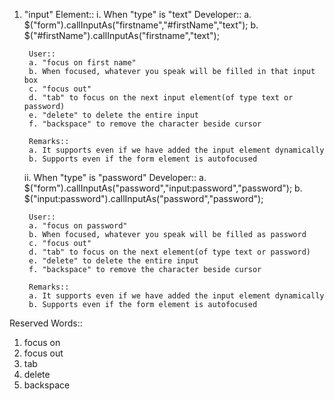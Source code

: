 1. "input" Element:: 
    i. When "type" is "text"
        Developer::
        a. $("form").callInputAs("firstname","#firstName","text");
        b. $("#firstName").callInputAs("firstname","text");
        
        User::
        a. "focus on first name"
        b. When focused, whatever you speak will be filled in that input box
        c. "focus out"
        d. "tab" to focus on the next input element(of type text or password)
        e. "delete" to delete the entire input
        f. "backspace" to remove the character beside cursor
        
        Remarks::
        a. It supports even if we have added the input element dynamically
        b. Supports even if the form element is autofocused
        
    ii. When "type" is "password"
        Developer::
        a. $("form").callInputAs("password","input:password","password");
        b. $("input:password").callInputAs("password","password");
        
        User::
        a. "focus on password"
        b. When focused, whatever you speak will be filled as password
        c. "focus out"
        d. "tab" to focus on the next element(of type text or password)
        e. "delete" to delete the entire input
        f. "backspace" to remove the character beside cursor
        
        Remarks::
        a. It supports even if we have added the input element dynamically
        b. Supports even if the form element is autofocused
        
        
Reserved Words::
1. focus on
2. focus out
3. tab
4. delete
4. backspace

              